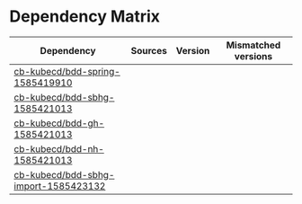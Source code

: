 # Dependency Matrix

Dependency | Sources | Version | Mismatched versions
---------- | ------- | ------- | -------------------
[cb-kubecd/bdd-spring-1585419910](https://github.com/cb-kubecd/bdd-spring-1585419910.git) |  | []() | 
[cb-kubecd/bdd-sbhg-1585421013](https://github.com/cb-kubecd/bdd-sbhg-1585421013.git) |  | []() | 
[cb-kubecd/bdd-gh-1585421013](https://github.com/cb-kubecd/bdd-gh-1585421013.git) |  | []() | 
[cb-kubecd/bdd-nh-1585421013](https://github.com/cb-kubecd/bdd-nh-1585421013.git) |  | []() | 
[cb-kubecd/bdd-sbhg-import-1585423132](https://github.com/cb-kubecd/bdd-sbhg-import-1585423132.git) |  | []() | 
